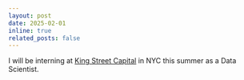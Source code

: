 ```yaml
---
layout: post
date: 2025-02-01
inline: true
related_posts: false
---
```


I will be interning at [King Street Capital](https://www.kingstreet.com/) in NYC this summer as a Data Scientist. 

